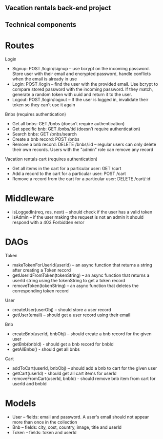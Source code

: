 ## Vacation rentals back-end project

## Technical components

# Routes

Login

-	Signup: POST /login/signup – use bcrypt on the incoming password. Store user with their email and encrypted password, handle conflicts when the email is already in use
-	Login: POST /login – find the user with the provided email. Use bcrypt to compare stored password with the incoming password. If they match, generate a random token with uuid and return it to the user.
-	Logout: POST /login/logout – If the user is logged in, invalidate their token so they can't use it again

Bnbs (requires authentication)

-	Get all bnbs: GET /bnbs (doesn’t require authentication)
-	Get specific bnb: GET /bnbs/:id (doesn’t require authentication)
-	Search bnbs: GET /bnbs/search
-	Create a bnb record: POST /bnbs
-	Remove a bnb record: DELETE /bnbs/:id – regular users can only delete their own records. Users with the "admin" role can remove any record

Vacation rentals cart (requires authentication)

-	Get all items in the cart for a particular user: GET /cart
-	Add a record to the cart for a particular user: POST /cart
-	Remove a record from the cart for a particular user: DELETE /cart/:id

# Middleware

-	isLoggedIn(req, res, next) – should check if the user has a valid token
-	isAdmin – if the user making the request is not an admin it should respond with a 403 Forbidden error

# DAOs

Token

-	makeTokenForUserId(userId) – an async function that returns a string after creating a Token record
-	getUserIdFromToken(tokenString) – an async function that returns a userId string using the tokenString to get a token record
-	removeToken(tokenString) – an async function that deletes the corresponding token record

User

-	createUser(userObj) – should store a user record
-	getUser(email) – should get a user record using their email

Bnb

-	createBnb(userId, bnbObj) – should create a bnb record for the given user
-	getBnb(bnbId) - should get a bnb record for bnbId
-	getAllBnbs() - should get all bnbs

Cart

-	addToCart(userId, bnbObj) – should add a bnb to cart for the given user
-	getCart(userId) - should get all cart items for userId
-	removeFromCart(userId, bnbId) - should remove bnb item from cart for userId and bnbId

# Models

-	User – fields: email and password. A user's email should not appear more than once in the collection
-	Bnb – fields: city, cost, country, image, title and userId
-	Token – fields: token and userId